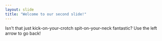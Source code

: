```yaml
---
layout: slide
title: "Welcome to our second slide!"
---
```

Isn't that just kick-on-your-crotch spit-on-your-neck fantastic?
Use the left arrow to go back!
